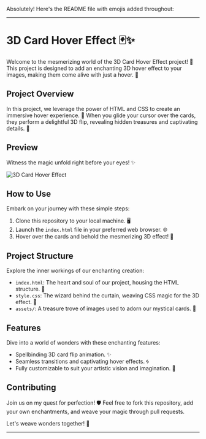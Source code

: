 Absolutely! Here's the README file with emojis added throughout:

---

# 3D Card Hover Effect 🃏✨

Welcome to the mesmerizing world of the 3D Card Hover Effect project! 🎉 This project is designed to add an enchanting 3D hover effect to your images, making them come alive with just a hover. 🌟

## Project Overview

In this project, we leverage the power of HTML and CSS to create an immersive hover experience. 🚀 When you glide your cursor over the cards, they perform a delightful 3D flip, revealing hidden treasures and captivating details. 💫

## Preview

Witness the magic unfold right before your eyes! ✨

![3D Card Hover Effect](preview.gif)

## How to Use

Embark on your journey with these simple steps:

1. Clone this repository to your local machine. 🖥️
2. Launch the `index.html` file in your preferred web browser. 🌐
3. Hover over the cards and behold the mesmerizing 3D effect! 🎩

## Project Structure

Explore the inner workings of our enchanting creation:

- `index.html`: The heart and soul of our project, housing the HTML structure. 📄
- `style.css`: The wizard behind the curtain, weaving CSS magic for the 3D effect. 🧙
- `assets/`: A treasure trove of images used to adorn our mystical cards. 💎

## Features

Dive into a world of wonders with these enchanting features:

- Spellbinding 3D card flip animation. ✨
- Seamless transitions and captivating hover effects. 🌀
- Fully customizable to suit your artistic vision and imagination. 🎨

## Contributing

Join us on my quest for perfection! 🛡️
Feel free to fork this repository, add your own enchantments, and weave your magic through pull requests.

Let's weave wonders together! 🌟

---
